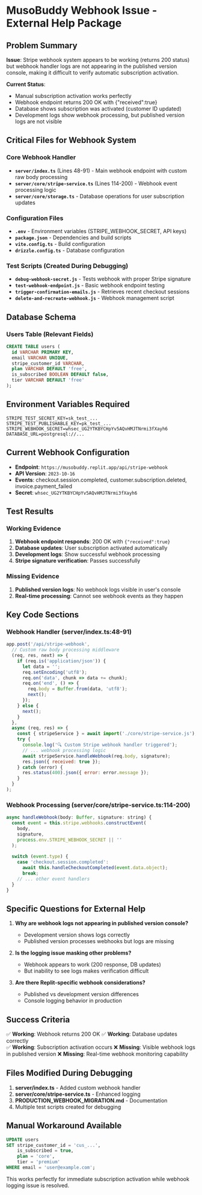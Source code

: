 # MusoBuddy Webhook Issue - External Help Package

## Problem Summary

**Issue**: Stripe webhook system appears to be working (returns 200 status) but webhook handler logs are not appearing in the published version console, making it difficult to verify automatic subscription activation.

**Current Status**: 
- Manual subscription activation works perfectly
- Webhook endpoint returns 200 OK with {"received":true}
- Database shows subscription was activated (customer ID updated)
- Development logs show webhook processing, but published version logs are not visible

## Critical Files for Webhook System

### Core Webhook Handler
- **`server/index.ts`** (Lines 48-91) - Main webhook endpoint with custom raw body processing
- **`server/core/stripe-service.ts`** (Lines 114-200) - Webhook event processing logic
- **`server/core/storage.ts`** - Database operations for user subscription updates

### Configuration Files
- **`.env`** - Environment variables (STRIPE_WEBHOOK_SECRET, API keys)
- **`package.json`** - Dependencies and build scripts
- **`vite.config.ts`** - Build configuration
- **`drizzle.config.ts`** - Database configuration

### Test Scripts (Created During Debugging)
- **`debug-webhook-secret.js`** - Tests webhook with proper Stripe signature
- **`test-webhook-endpoint.js`** - Basic webhook endpoint testing
- **`trigger-confirmation-emails.js`** - Retrieves recent checkout sessions
- **`delete-and-recreate-webhook.js`** - Webhook management script

## Database Schema

### Users Table (Relevant Fields)
```sql
CREATE TABLE users (
  id VARCHAR PRIMARY KEY,
  email VARCHAR UNIQUE,
  stripe_customer_id VARCHAR,
  plan VARCHAR DEFAULT 'free',
  is_subscribed BOOLEAN DEFAULT false,
  tier VARCHAR DEFAULT 'free'
);
```

## Environment Variables Required

```
STRIPE_TEST_SECRET_KEY=sk_test_...
STRIPE_TEST_PUBLISHABLE_KEY=pk_test_...
STRIPE_WEBHOOK_SECRET=whsec_UG2YTKBYCHpYv5AQvHMJTNrmi3fXayh6
DATABASE_URL=postgresql://...
```

## Current Webhook Configuration

- **Endpoint**: `https://musobuddy.replit.app/api/stripe-webhook`
- **API Version**: `2023-10-16`
- **Events**: checkout.session.completed, customer.subscription.deleted, invoice.payment_failed
- **Secret**: `whsec_UG2YTKBYCHpYv5AQvHMJTNrmi3fXayh6`

## Test Results

### Working Evidence
1. **Webhook endpoint responds**: 200 OK with `{"received":true}`
2. **Database updates**: User subscription activated automatically
3. **Development logs**: Show successful webhook processing
4. **Stripe signature verification**: Passes successfully

### Missing Evidence
1. **Published version logs**: No webhook logs visible in user's console
2. **Real-time processing**: Cannot see webhook events as they happen

## Key Code Sections

### Webhook Handler (server/index.ts:48-91)
```javascript
app.post('/api/stripe-webhook', 
  // Custom raw body processing middleware
  (req, res, next) => {
    if (req.is('application/json')) {
      let data = '';
      req.setEncoding('utf8');
      req.on('data', chunk => data += chunk);
      req.on('end', () => {
        req.body = Buffer.from(data, 'utf8');
        next();
      });
    } else {
      next();
    }
  },
  async (req, res) => {
    const { stripeService } = await import('./core/stripe-service.js');
    try {
      console.log('🔍 Custom Stripe webhook handler triggered');
      // ... webhook processing logic
      await stripeService.handleWebhook(req.body, signature);
      res.json({ received: true });
    } catch (error) {
      res.status(400).json({ error: error.message });
    }
  }
);
```

### Webhook Processing (server/core/stripe-service.ts:114-200)
```javascript
async handleWebhook(body: Buffer, signature: string) {
  const event = this.stripe.webhooks.constructEvent(
    body,
    signature,
    process.env.STRIPE_WEBHOOK_SECRET || ''
  );
  
  switch (event.type) {
    case 'checkout.session.completed':
      await this.handleCheckoutCompleted(event.data.object);
      break;
    // ... other event handlers
  }
}
```

## Specific Questions for External Help

1. **Why are webhook logs not appearing in published version console?**
   - Development version shows logs correctly
   - Published version processes webhooks but logs are missing

2. **Is the logging issue masking other problems?**
   - Webhook appears to work (200 response, DB updates)
   - But inability to see logs makes verification difficult

3. **Are there Replit-specific webhook considerations?**
   - Published vs development version differences
   - Console logging behavior in production

## Success Criteria

✅ **Working**: Webhook returns 200 OK
✅ **Working**: Database updates correctly  
✅ **Working**: Subscription activation occurs
❌ **Missing**: Visible webhook logs in published version
❌ **Missing**: Real-time webhook monitoring capability

## Files Modified During Debugging

1. **server/index.ts** - Added custom webhook handler
2. **server/core/stripe-service.ts** - Enhanced logging
3. **PRODUCTION_WEBHOOK_MIGRATION.md** - Documentation
4. Multiple test scripts created for debugging

## Manual Workaround Available

```sql
UPDATE users 
SET stripe_customer_id = 'cus_...', 
    is_subscribed = true, 
    plan = 'core', 
    tier = 'premium' 
WHERE email = 'user@example.com';
```

This works perfectly for immediate subscription activation while webhook logging issue is resolved.